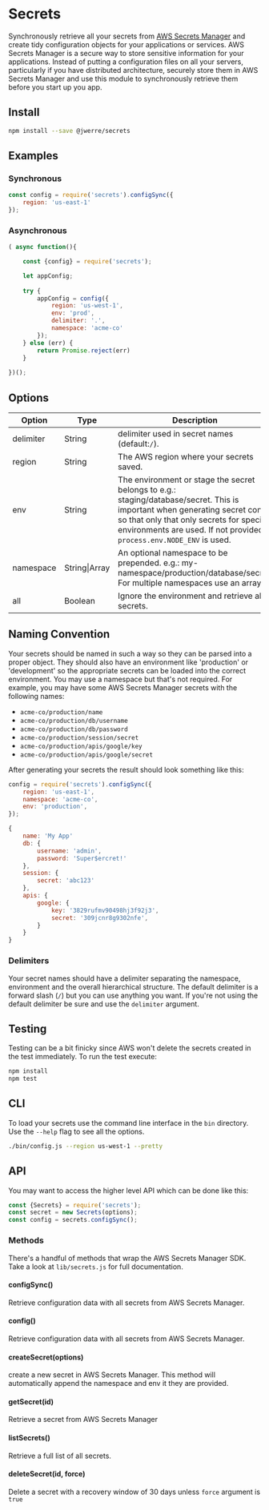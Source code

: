 # Secrets

Synchronously retrieve all your secrets from [AWS Secrets Manager](https://aws.amazon.com/secrets-manager) and create tidy configuration objects for your applications or services. AWS Secrets Manager is a secure way to store sensitive information for your applications. Instead of putting a configuration files on all your servers, particularly if you have distributed architecture, securely store them in AWS Secrets Manager and use this module to synchronously retrieve them before you start up you app.

## Install

``` bash
npm install --save @jwerre/secrets
```

## Examples

### Synchronous

```js
const config = require('secrets').configSync({
	region: 'us-east-1'
});
```

### Asynchronous

```js
( async function(){

	const {config} = require('secrets');

	let appConfig;
	
	try {
		appConfig = config({
			region: 'us-west-1',
			env: 'prod',
			delimiter: '.',
			namespace: 'acme-co'
		});
	} else (err) {
		return Promise.reject(err)
	}
	
})();
```

## Options

| Option 	| Type 				| Description	|
| -			| -					| -				|
| delimiter | String			| delimiter used in secret names (default:`/`).
| region	| String			| The AWS region where your secrets saved.
| env 		| String  			| The environment or stage the secret belongs to e.g.: staging/database/secret. This is important when generating secret config so that only that only secrets for specific environments are used. If not provided `process.env.NODE_ENV` is used.
| namespace | String\|Array 	| An optional namespace to be prepended. e.g.: my-namespace/production/database/secret. For multiple namespaces use an array.
| all 		| Boolean  			| Ignore the environment and retrieve all secrets.

## Naming Convention

Your secrets should be named in such a way so they can be parsed into a proper object. They should also have an environment like 'production' or 'development' so the appropriate secrets can be loaded into the correct environment. You may use a namespace but that\'s not required. For example, you may have some AWS Secrets Manager secrets with the following names:

- `acme-co/production/name`
- `acme-co/production/db/username`
- `acme-co/production/db/password`
- `acme-co/production/session/secret`
- `acme-co/production/apis/google/key`
- `acme-co/production/apis/google/secret`

After generating your secrets the result should look something like this:

```js
config = require('secrets').configSync({
	region: 'us-east-1',
	namespace: 'acme-co',
	env: 'production',
});
```

```js
{
	name: 'My App'
	db: {
		username: 'admin',
		password: 'Super$ercret!'
	},
	session: {
		secret: 'abc123'
	},
	apis: {
		google: {
			key: '3829rufmv90498hj3f92j3',
			secret: '309jcnr8g9302nfe',
		}
	}
}
```

### Delimiters

Your secret names should have a delimiter separating the namespace, environment and the overall hierarchical structure. The default delimiter is a forward slash (`/`) but you can use anything you want. If you're not using the default delimiter be sure and use the `delimiter` argument.


## Testing

Testing can be a bit finicky since AWS won't delete the secrets created in the test immediately. To run the test execute:

```bash
npm install
npm test
``` 

## CLI
To load your secrets use the command line interface in the `bin` directory. Use the `--help` flag to see all the options.

```bash
./bin/config.js --region us-west-1 --pretty
```


## API

You may want to access the higher level API which can be done like this:

```js
const {Secrets} = require('secrets');
const secret = new Secrets(options);
const config = secrets.configSync();
```

### Methods
There's a handful of methods that wrap the AWS Secrets Manager SDK. Take a look at `lib/secrets.js` for full documentation.

#### configSync()
Retrieve configuration data with all secrets from AWS Secrets Manager.

#### config()
Retrieve configuration data with all secrets from AWS Secrets Manager.

#### createSecret(options)
create a new secret in AWS Secrets Manager. This method will automatically append the namespace and env it they are provided.

#### getSecret(id)
Retrieve a secret from AWS Secrets Manager

#### listSecrets()
Retrieve a full list of all secrets.

#### deleteSecret(id, force)
Delete a secret with a recovery window of 30 days unless `force` argument is `true`
